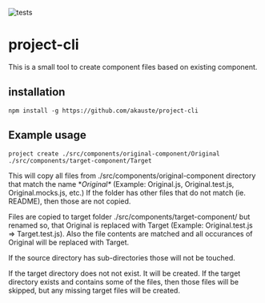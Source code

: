 ![tests](https://github.com/akauste/project-cli/actions/workflows/test.yml/badge.svg)

# project-cli

This is a small tool to create component files based on existing component.

## installation

```
npm install -g https://github.com/akauste/project-cli
```

## Example usage

```
project create ./src/components/original-component/Original ./src/components/target-component/Target
```

This will copy all files from ./src/components/original-component directory that match the name **Original\** (Example: Original.js, Original.test.js, Original.mocks.js, etc.) If the folder has other files that do not match (ie. README), then those are not copied.

Files are copied to target folder ./src/components/target-component/ but renamed so, that Original is replaced with Target (Example: Original.test.js => Target.test.js). Also the file contents are matched and all occurances of Original will be replaced with Target.

If the source directory has sub-directories those will not be touched.

If the target directory does not not exist. It will be created. If the target directory
exists and contains some of the files, then those files will be skipped, but any missing target files will be created.
